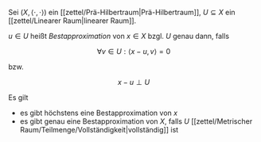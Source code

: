 Sei $(X, \langle \cdot, \cdot \rangle)$ ein [[zettel/Prä-Hilbertraum|Prä-Hilbertraum]], $U \subseteq X$ ein [[zettel/Linearer Raum|linearer Raum]].

$u \in U$ heißt *Bestapproximation* von $x \in X$ bzgl. $U$ genau dann, falls

$$
	\forall v \in U : \langle x-u, v \rangle = 0
$$

bzw.

$$
	x-u \perp U
$$

Es gilt
- es gibt höchstens eine Bestapproximation von $x$
- es gibt genau eine Bestapproximation von $X$, falls $U$ [[zettel/Metrischer Raum/Teilmenge/Vollständigkeit|vollständig]] ist